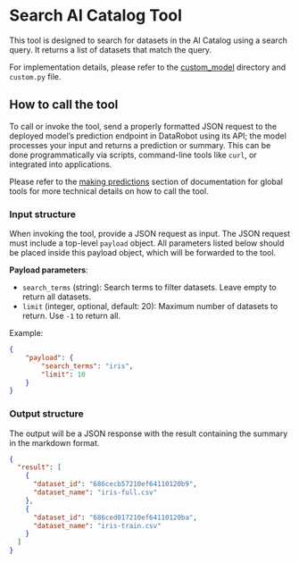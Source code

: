 # Search AI Catalog Tool

This tool is designed to search for datasets in the AI Catalog using a search query. It returns a list of datasets that match the query.

For implementation details, please refer to the [custom_model](./custom_model) directory and `custom.py` file.

## How to call the tool
To call or invoke the tool, send a properly formatted JSON request to the deployed model’s prediction endpoint in DataRobot using its API; the model processes your input and returns a prediction or summary. This can be done programmatically via scripts, command-line tools like `curl`, or integrated into applications.

Please refer to the [making predictions](../README.md#making-predictions) section of documentation for global tools for more technical details on how to call the tool.

### Input structure
When invoking the tool, provide a JSON request as input. The JSON request must include a top-level `payload` object. All parameters listed below should be placed inside this payload object, which will be forwarded to the tool.

**Payload parameters**:
- `search_terms` (string): Search terms to filter datasets. Leave empty to return all datasets.
- `limit` (integer, optional, default: 20): Maximum number of datasets to return. Use `-1` to return all.

Example:

```json
{
    "payload": {
        "search_terms": "iris",
        "limit": 10
    }
}
```

### Output structure
The output will be a JSON response with the result containing the summary in the markdown format.

```json
{
  "result": [
    {
      "dataset_id": "686cecb57210ef64110120b9",
      "dataset_name": "iris-full.csv"
    },
    {
      "dataset_id": "686ced017210ef64110120ba",
      "dataset_name": "iris-train.csv"
    }
  ]
}
```
